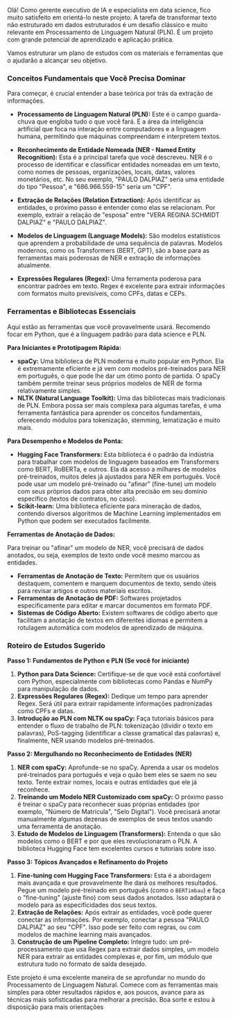Olá! Como gerente executivo de IA e especialista em data science, fico muito satisfeito em orientá-lo neste projeto. A tarefa de transformar texto não estruturado em dados estruturados é um desafio clássico e muito relevante em Processamento de Linguagem Natural (PLN). É um projeto com grande potencial de aprendizado e aplicação prática.

Vamos estruturar um plano de estudos com os materiais e ferramentas que o ajudarão a alcançar seu objetivo.

### **Conceitos Fundamentais que Você Precisa Dominar**

Para começar, é crucial entender a base teórica por trás da extração de informações.

*   **Processamento de Linguagem Natural (PLN):** Este é o campo guarda-chuva que engloba tudo o que você fará. É a área da inteligência artificial que foca na interação entre computadores e a linguagem humana, permitindo que máquinas compreendam e interpretem textos.

*   **Reconhecimento de Entidade Nomeada (NER - Named Entity Recognition):** Esta é a principal tarefa que você descreveu. NER é o processo de identificar e classificar entidades nomeadas em um texto, como nomes de pessoas, organizações, locais, datas, valores monetários, etc. No seu exemplo, "PAULO DALPIAZ" seria uma entidade do tipo "Pessoa", e "686.966.559-15" seria um "CPF".

*   **Extração de Relações (Relation Extraction):** Após identificar as entidades, o próximo passo é entender como elas se relacionam. Por exemplo, extrair a relação de "esposa" entre "VERA REGINA SCHMIDT DALPIAZ" e "PAULO DALPIAZ".

*   **Modelos de Linguagem (Language Models):** São modelos estatísticos que aprendem a probabilidade de uma sequência de palavras. Modelos modernos, como os Transformers (BERT, GPT), são a base para as ferramentas mais poderosas de NER e extração de informações atualmente.

*   **Expressões Regulares (Regex):** Uma ferramenta poderosa para encontrar padrões em texto. Regex é excelente para extrair informações com formatos muito previsíveis, como CPFs, datas e CEPs.

### **Ferramentas e Bibliotecas Essenciais**

Aqui estão as ferramentas que você provavelmente usará. Recomendo focar em Python, que é a linguagem padrão para data science e PLN.

**Para Iniciantes e Prototipagem Rápida:**

*   **spaCy:** Uma biblioteca de PLN moderna e muito popular em Python. Ela é extremamente eficiente e já vem com modelos pré-treinados para NER em português, o que pode lhe dar um ótimo ponto de partida. O spaCy também permite treinar seus próprios modelos de NER de forma relativamente simples.
*   **NLTK (Natural Language Toolkit):** Uma das bibliotecas mais tradicionais de PLN. Embora possa ser mais complexa para algumas tarefas, é uma ferramenta fantástica para aprender os conceitos fundamentais, oferecendo módulos para tokenização, stemming, lematização e muito mais.

**Para Desempenho e Modelos de Ponta:**

*   **Hugging Face Transformers:** Esta biblioteca é o padrão da indústria para trabalhar com modelos de linguagem baseados em Transformers como BERT, RoBERTa, e outros. Ela dá acesso a milhares de modelos pré-treinados, muitos deles já ajustados para NER em português. Você pode usar um modelo pré-treinado ou "afinar" (fine-tune) um modelo com seus próprios dados para obter alta precisão em seu domínio específico (textos de contratos, no caso).
*   **Scikit-learn:** Uma biblioteca eficiente para mineração de dados, contendo diversos algoritmos de Machine Learning implementados em Python que podem ser executados facilmente.

**Ferramentas de Anotação de Dados:**

Para treinar ou "afinar" um modelo de NER, você precisará de dados anotados, ou seja, exemplos de texto onde você mesmo marcou as entidades.

*   **Ferramentas de Anotação de Texto:** Permitem que os usuários destaquem, comentem e marquem documentos de texto, sendo úteis para revisar artigos e outros materiais escritos.
*   **Ferramentas de Anotação de PDF:** Softwares projetados especificamente para editar e marcar documentos em formato PDF.
*   **Sistemas de Código Aberto:** Existem softwares de código aberto que facilitam a anotação de textos em diferentes idiomas e permitem a rotulagem automática com modelos de aprendizado de máquina.

### **Roteiro de Estudos Sugerido**

**Passo 1: Fundamentos de Python e PLN (Se você for iniciante)**

1.  **Python para Data Science:** Certifique-se de que você está confortável com Python, especialmente com bibliotecas como Pandas e NumPy para manipulação de dados.
2.  **Expressões Regulares (Regex):** Dedique um tempo para aprender Regex. Será útil para extrair rapidamente informações padronizadas como CPFs e datas.
3.  **Introdução ao PLN com NLTK ou spaCy:** Faça tutoriais básicos para entender o fluxo de trabalho de PLN: tokenização (dividir o texto em palavras), PoS-tagging (identificar a classe gramatical das palavras) e, finalmente, NER usando modelos pré-treinados.

**Passo 2: Mergulhando no Reconhecimento de Entidades (NER)**

1.  **NER com spaCy:** Aprofunde-se no spaCy. Aprenda a usar os modelos pré-treinados para português e veja o quão bem eles se saem no seu texto. Tente extrair nomes, locais e outras entidades que ele já reconhece.
2.  **Treinando um Modelo NER Customizado com spaCy:** O próximo passo é treinar o spaCy para reconhecer suas próprias entidades (por exemplo, "Número de Matrícula", "Selo Digital"). Você precisará anotar manualmente algumas dezenas de exemplos de seus textos usando uma ferramenta de anotação.
3.  **Estudo de Modelos de Linguagem (Transformers):** Entenda o que são modelos como o BERT e por que eles revolucionaram o PLN. A biblioteca Hugging Face tem excelentes cursos e tutoriais sobre isso.

**Passo 3: Tópicos Avançados e Refinamento do Projeto**

1.  **Fine-tuning com Hugging Face Transformers:** Esta é a abordagem mais avançada e que provavelmente lhe dará os melhores resultados. Pegue um modelo pré-treinado em português (como o `BERTimbau`) e faça o "fine-tuning" (ajuste fino) com seus dados anotados. Isso adaptará o modelo para as especificidades dos seus textos.
2.  **Extração de Relações:** Após extrair as entidades, você pode querer conectar as informações. Por exemplo, conectar a pessoa "PAULO DALPIAZ" ao seu "CPF". Isso pode ser feito com regras, ou com modelos de machine learning mais avançados.
3.  **Construção de um Pipeline Completo:** Integre tudo: um pré-processamento que usa Regex para extrair dados simples, um modelo NER para extrair as entidades complexas e, por fim, um módulo que estrutura tudo no formato de saída desejado.

Este projeto é uma excelente maneira de se aprofundar no mundo do Processamento de Linguagem Natural. Comece com as ferramentas mais simples para obter resultados rápidos e, aos poucos, avance para as técnicas mais sofisticadas para melhorar a precisão. Boa sorte e estou à disposição para mais orientações
